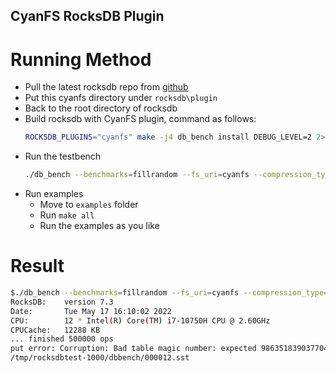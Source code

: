 CyanFS RocksDB Plugin
------
# Running Method

- Pull the latest rocksdb repo from [github](https://github.com/facebook/rocksdb/)
- Put this cyanfs directory under `rocksdb\plugin`
- Back to the root directory of rocksdb
- Build rocksdb with CyanFS plugin, command as follows:
  ```bash
  ROCKSDB_PLUGINS="cyanfs" make -j4 db_bench install DEBUG_LEVEL=2 2>compile.log
  ```
- Run the testbench
  ```bash
  ./db_bench --benchmarks=fillrandom --fs_uri=cyanfs --compression_type=none
  ```
- Run examples
  - Move to `examples` folder
  - Run `make all`
  - Run the examples as you like

# Result

```bash
$./db_bench --benchmarks=fillrandom --fs_uri=cyanfs --compression_type=none > run.log
RocksDB:    version 7.3
Date:       Tue May 17 16:10:02 2022
CPU:        12 * Intel(R) Core(TM) i7-10750H CPU @ 2.60GHz
CPUCache:   12288 KB
... finished 500000 ops                              
put error: Corruption: Bad table magic number: expected 9863518390377041911, found 0 in
/tmp/rocksdbtest-1000/dbbench/000012.sst
```
